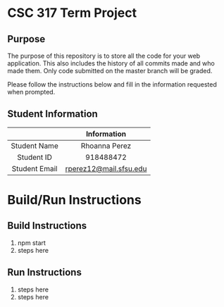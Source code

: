 # CSC 317 Term Project

## Purpose

The purpose of this repository is to store all the code for your web application. This also includes the history of all commits made and who made them. Only code submitted on the master branch will be graded.

Please follow the instructions below and fill in the information requested when prompted.

## Student Information

|               | Information   |
|:-------------:|:-------------:|
| Student Name  | Rhoanna Perez |
| Student ID    | 918488472     |
| Student Email | rperez12@mail.sfsu.edu|



# Build/Run Instructions

## Build Instructions
1. npm start
2. steps here

## Run Instructions
1. steps here
2. steps here 

